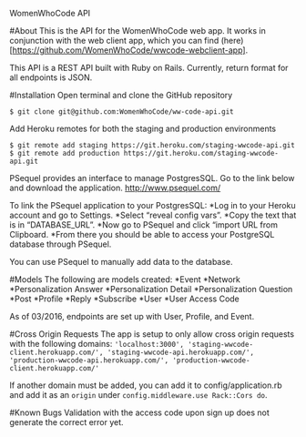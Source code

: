 WomenWhoCode API

#About
This is the API for the WomenWhoCode web app. It works in conjunction with the web client app, which you can find (here)[https://github.com/WomenWhoCode/wwcode-webclient-app].

This API is a REST API built with Ruby on Rails. Currently, return format for all endpoints is JSON.

#Installation
Open terminal and clone the GitHub repository 

`$ git clone git@github.com:WomenWhoCode/ww-code-api.git`

Add Heroku remotes for both the staging and production environments

`$ git remote add staging https://git.heroku.com/staging-wwcode-api.git `
`$ git remote add production https://git.heroku.com/staging-wwcode-api.git`

PSequel provides an interface to manage PostgresSQL.  Go to the link below and download the application.
http://www.psequel.com/

To link the PSequel application to your PostgresSQL:
*Log in to your Heroku account and go to Settings.
*Select “reveal config vars”.
*Copy the text that is in “DATABASE_URL”.
*Now go to PSequel and click “import URL from Clipboard.
*From there you should be able to access your PostgreSQL database through PSequel.

You can use PSequel to manually add data to the database.

#Models
The following are models created:
*Event
*Network
*Personalization Answer
*Personalization Detail
*Personalization Question
*Post
*Profile
*Reply
*Subscribe
*User
*User Access Code

As of 03/2016, endpoints are set up with User, Profile, and Event.

#Cross Origin Requests
The app is setup to only allow cross origin requests with the following domains:
` 'localhost:3000', 'staging-wwcode-client.herokuapp.com/', 'staging-wwcode-api.herokuapp.com/', 'production-wwcode-api.herokuapp.com/', 'production-wwcode-client.herokuapp.com/' `

If another domain must be added, you can add it to config/application.rb and add it as an `origin` under `config.middleware.use Rack::Cors do`.

#Known Bugs
Validation with the access code upon sign up does not generate the correct error yet.
